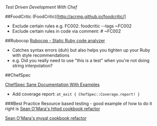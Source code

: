*Test Driven Development With Chef*

##FoodCritic
(FoodCritic)[http://acrmp.github.io/foodcritic/]

* Exclude certain rules e.g. FC002: foodcritic --tags ~FC002
* Exclude certain rules in code via comment: # ~FC002

##Rubocop
[Rubocop - Static Ruby code analyzer](https://github.com/bbatsov/rubocop)

* Catches syntax errors (duh) but also helps you tighten up your Ruby with style recommendations
*  e.g. Did you really need to use "this is a test" when you're not doing string interpolation?


##ChefSpec

[ChefSpec Sane Documentation With Examples](http://www.rubydoc.info/github/acrmp/chefspec/frames)

* Add coverage report: ```at_exit { ChefSpec::Coverage.report! }```

###Best Practice
Resource based testing - good example of how to do it right is 
[Sean O'Mara's httpd cookbook refactor](https://github.com/chef-cookbooks/httpd)

[Sean O'Mara's mysql cookbook refactor](https://github.com/chef-cookbooks/mysql)

